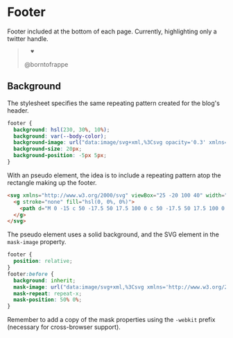 # Footer

Footer included at the bottom of each page. Currently, highlighting only a twitter handle.

>       ♥
>
> @borntofrappe

## Background

The stylesheet specifies the same repeating pattern created for the blog's header.

```css
footer {
  background: hsl(230, 30%, 10%);
  background: var(--body-color);
  background-image: url("data:image/svg+xml,%3Csvg opacity='0.3' xmlns='http://www.w3.org/2000/svg' viewBox='-5 -5 10 10' width='20' height='20'%3E%3Cg stroke='none' fill='hsl(0, 0%25, 0%25)'%3E%3Ccircle r='1' /%3E%3Ccircle r='1' cx='5' cy='-5' /%3E%3Ccircle r='1' cx='5' cy='5' /%3E%3Ccircle r='1' cx='-5' cy='5' /%3E%3Ccircle r='1' cx='-5' cy='-5' /%3E%3C/g%3E%3C/svg%3E");
  background-size: 20px;
  background-position: -5px 5px;
}
```

With an pseudo element, the idea is to include a repeating pattern atop the rectangle making up the footer.

```html
<svg xmlns="http://www.w3.org/2000/svg" viewBox="25 -20 100 40" width="100" height="40">
  <g stroke="none" fill="hsl(0, 0%, 0%)">
    <path d="M 0 -15 c 50 -17.5 50 17.5 100 0 c 50 -17.5 50 17.5 100 0 v 30 c -50 17.5 -50 -17.5 -100 0 c -50 17.5 -50 -17.5 -100 0" />
  </g>
</svg>
```

The pseudo element uses a solid background, and the SVG element in the `mask-image` property.

```css
footer {
  position: relative;
}
footer:before {
  background: inherit;
  mask-image: url("data:image/svg+xml,%3Csvg xmlns='http://www.w3.org/2000/svg' viewBox='25 -20 100 40' width='100' height='40'%3E%3Cg stroke='none' fill='hsl(0, 0%25, 0%25)'%3E%3Cpath d='M 0 -15 c 50 -17.5 50 17.5 100 0 c 50 -17.5 50 17.5 100 0 v 30 c -50 17.5 -50 -17.5 -100 0 c -50 17.5 -50 -17.5 -100 0' /%3E%3C/g%3E%3C/svg%3E");
  mask-repeat: repeat-x;
  mask-position: 50% 0%;
}
```

Remember to add a copy of the mask properties using the `-webkit` prefix (necessary for cross-browser support).
